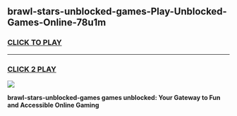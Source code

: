 
## brawl-stars-unblocked-games-Play-Unblocked-Games-Online-78u1m
<h3>
<a href="https://premium76.site?title=brawl-stars-unblocked-games&ref=25A">CLICK TO PLAY</a></h3>
<hr>

<h3>
<a href="https://premium76.site?title=brawl-stars-unblocked-games&ref=25A">CLICK 2 PLAY</a>
  
</h3>

<a href="https://premium76.site?title=brawl-stars-unblocked-games&ref=25A"><img src="https://clearcache.store/games.png"></a>


**brawl-stars-unblocked-games games unblocked: Your Gateway to Fun and Accessible Online Gaming**
